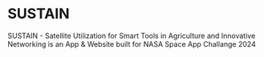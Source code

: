 # SUSTAIN

SUSTAIN - Satellite Utilization for Smart Tools in Agriculture and Innovative Networking is an App &amp; Website built for NASA Space App Challange 2024
